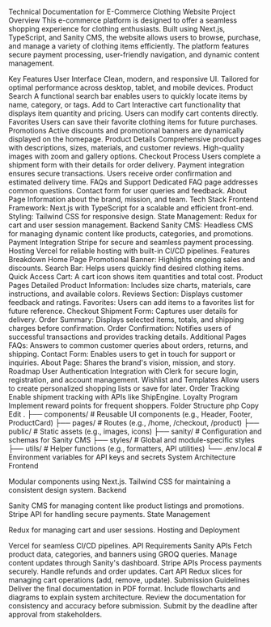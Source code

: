 Technical Documentation for E-Commerce Clothing Website
Project Overview
This e-commerce platform is designed to offer a seamless shopping experience for clothing enthusiasts. Built using Next.js, TypeScript, and Sanity CMS, the website allows users to browse, purchase, and manage a variety of clothing items efficiently. The platform features secure payment processing, user-friendly navigation, and dynamic content management.

Key Features
User Interface
Clean, modern, and responsive UI.
Tailored for optimal performance across desktop, tablet, and mobile devices.
Product Search
A functional search bar enables users to quickly locate items by name, category, or tags.
Add to Cart
Interactive cart functionality that displays item quantity and pricing.
Users can modify cart contents directly.
Favorites
Users can save their favorite clothing items for future purchases.
Promotions
Active discounts and promotional banners are dynamically displayed on the homepage.
Product Details
Comprehensive product pages with descriptions, sizes, materials, and customer reviews.
High-quality images with zoom and gallery options.
Checkout Process
Users complete a shipment form with their details for order delivery.
Payment integration ensures secure transactions.
Users receive order confirmation and estimated delivery time.
FAQs and Support
Dedicated FAQ page addresses common questions.
Contact form for user queries and feedback.
About Page
Information about the brand, mission, and team.
Tech Stack
Frontend
Framework: Next.js with TypeScript for a scalable and efficient front-end.
Styling: Tailwind CSS for responsive design.
State Management: Redux for cart and user session management.
Backend
Sanity CMS: Headless CMS for managing dynamic content like products, categories, and promotions.
Payment Integration
Stripe for secure and seamless payment processing.
Hosting
Vercel for reliable hosting with built-in CI/CD pipelines.
Features Breakdown
Home Page
Promotional Banner: Highlights ongoing sales and discounts.
Search Bar: Helps users quickly find desired clothing items.
Quick Access Cart: A cart icon shows item quantities and total cost.
Product Pages
Detailed Product Information: Includes size charts, materials, care instructions, and available colors.
Reviews Section: Displays customer feedback and ratings.
Favorites: Users can add items to a favorites list for future reference.
Checkout
Shipment Form: Captures user details for delivery.
Order Summary: Displays selected items, totals, and shipping charges before confirmation.
Order Confirmation: Notifies users of successful transactions and provides tracking details.
Additional Pages
FAQs: Answers to common customer queries about orders, returns, and shipping.
Contact Form: Enables users to get in touch for support or inquiries.
About Page: Shares the brand's vision, mission, and story.
Roadmap
User Authentication
Integration with Clerk for secure login, registration, and account management.
Wishlist and Templates
Allow users to create personalized shopping lists or save for later.
Order Tracking
Enable shipment tracking with APIs like ShipEngine.
Loyalty Program
Implement reward points for frequent shoppers.
Folder Structure
php
Copy
Edit
.
├── components/         # Reusable UI components (e.g., Header, Footer, ProductCard)
├── pages/              # Routes (e.g., /home, /checkout, /product)
├── public/             # Static assets (e.g., images, icons)
├── sanity/             # Configuration and schemas for Sanity CMS
├── styles/             # Global and module-specific styles
├── utils/              # Helper functions (e.g., formatters, API utilities)
└── .env.local          # Environment variables for API keys and secrets
System Architecture
Frontend

Modular components using Next.js.
Tailwind CSS for maintaining a consistent design system.
Backend

Sanity CMS for managing content like product listings and promotions.
Stripe API for handling secure payments.
State Management

Redux for managing cart and user sessions.
Hosting and Deployment

Vercel for seamless CI/CD pipelines.
API Requirements
Sanity APIs
Fetch product data, categories, and banners using GROQ queries.
Manage content updates through Sanity's dashboard.
Stripe APIs
Process payments securely.
Handle refunds and order updates.
Cart API
Redux slices for managing cart operations (add, remove, update).
Submission Guidelines
Deliver the final documentation in PDF format.
Include flowcharts and diagrams to explain system architecture.
Review the documentation for consistency and accuracy before submission.
Submit by the deadline after approval from stakeholders.



